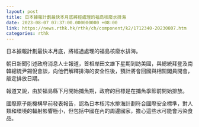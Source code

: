 ```yaml
---
layout: post
title: 日本據報計劃最快本月底將經處理的福島核廢水排海
date: 2023-08-07 07:37:00.000000000 +08:00
link: https://news.rthk.hk/rthk/ch/component/k2/1712340-20230807.htm
categories: rthk
---
```


日本據報計劃最快本月底，將經過處理的福島核廢水排海。

朝日新聞引述政府消息人士報道，首相岸田文雄下星期到訪美國，與總統拜登及南韓總統尹錫悅會談，向他們解釋排海的安全性後，預計將會回國與相關閣員開會，敲定排放日期。

報道又說，由於福島縣下月開始捕魚期，政府的目標是在捕魚季節前開始排放。

國際原子能機構早前發表報告，認為日本核污水排海計劃符合國際安全標準，對人類和環境的輻射影響極小，但包括中國在內的周邊國家，擔心這些水可能會污染食品。
